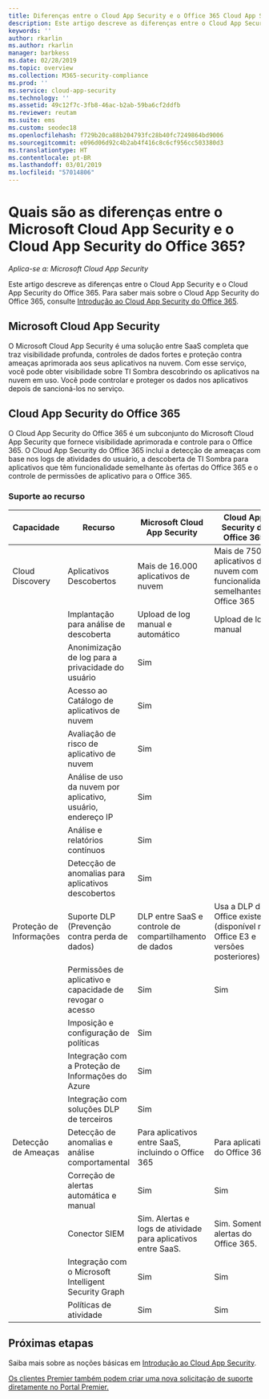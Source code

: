 ```yaml
---
title: Diferenças entre o Cloud App Security e o Office 365 Cloud App Security
description: Este artigo descreve as diferenças entre o Cloud App Security e o Cloud App Security do Office 365.
keywords: ''
author: rkarlin
ms.author: rkarlin
manager: barbkess
ms.date: 02/28/2019
ms.topic: overview
ms.collection: M365-security-compliance
ms.prod: ''
ms.service: cloud-app-security
ms.technology: ''
ms.assetid: 49c12f7c-3fb8-46ac-b2ab-59ba6cf2ddfb
ms.reviewer: reutam
ms.suite: ems
ms.custom: seodec18
ms.openlocfilehash: f729b20ca88b204793fc28b40fc7249864bd9006
ms.sourcegitcommit: e096d06d92c4b2ab4f416c8c6cf956cc503380d3
ms.translationtype: HT
ms.contentlocale: pt-BR
ms.lasthandoff: 03/01/2019
ms.locfileid: "57014806"
---
```

# <a name="what-are-the-differences-between-microsoft-cloud-app-security-and-office-365-cloud-app-security"></a>Quais são as diferenças entre o Microsoft Cloud App Security e o Cloud App Security do Office 365?

*Aplica-se a: Microsoft Cloud App Security*

Este artigo descreve as diferenças entre o Cloud App Security e o Cloud App Security do Office 365. Para saber mais sobre o Cloud App Security do Office 365, consulte [Introdução ao Cloud App Security do Office 365](https://support.office.com/article/Get-started-with-Advanced-Management-Security-d9ee4d67-f2b3-42b4-9c9e-c4529904990a).

## <a name="microsoft-cloud-app-security"></a>Microsoft Cloud App Security 

O Microsoft Cloud App Security é uma solução entre SaaS completa que traz visibilidade profunda, controles de dados fortes e proteção contra ameaças aprimorada aos seus aplicativos na nuvem. Com esse serviço, você pode obter visibilidade sobre TI Sombra descobrindo os aplicativos na nuvem em uso. Você pode controlar e proteger os dados nos aplicativos depois de sancioná-los no serviço.

## <a name="office-365-cloud-app-security"></a>Cloud App Security do Office 365

O Cloud App Security do Office 365 é um subconjunto do Microsoft Cloud App Security que fornece visibilidade aprimorada e controle para o Office 365. O Cloud App Security do Office 365 inclui a detecção de ameaças com base nos logs de atividades do usuário, a descoberta de TI Sombra para aplicativos que têm funcionalidade semelhante às ofertas do Office 365 e o controle de permissões de aplicativo para o Office 365.

### <a name="feature-support"></a>Suporte ao recurso

|Capacidade|Recurso|Microsoft Cloud App Security|Cloud App Security do Office 365|
|----|----|----|----|
|Cloud Discovery|Aplicativos Descobertos |Mais de 16.000 aplicativos de nuvem  |Mais de 750 aplicativos de nuvem com funcionalidades semelhantes ao Office 365|
||Implantação para análise de descoberta|Upload de log manual e automático|Upload de log manual|
||Anonimização de log para a privacidade do usuário|Sim||
||Acesso ao Catálogo de aplicativos de nuvem|Sim||
||Avaliação de risco de aplicativo de nuvem|Sim||
||Análise de uso da nuvem por aplicativo, usuário, endereço IP|Sim||
||Análise e relatórios contínuos|Sim||
||Detecção de anomalias para aplicativos descobertos|Sim||
|Proteção de Informações|Suporte DLP (Prevenção contra perda de dados)|DLP entre SaaS e controle de compartilhamento de dados|Usa a DLP do Office existente (disponível no Office E3 e versões posteriores)|
||Permissões de aplicativo e capacidade de revogar o acesso|Sim|Sim|
||Imposição e configuração de políticas|Sim||
||Integração com a Proteção de Informações do Azure |Sim||
||Integração com soluções DLP de terceiros|Sim||
|Detecção de Ameaças|Detecção de anomalias e análise comportamental|Para aplicativos entre SaaS, incluindo o Office 365|Para aplicativos do Office 365 |
||Correção de alertas automática e manual|Sim|Sim|
||Conector SIEM|Sim. Alertas e logs de atividade para aplicativos entre SaaS.|Sim. Somente alertas do Office 365.|
||Integração com o Microsoft Intelligent Security Graph|Sim|Sim|
||Políticas de atividade|Sim|Sim|



## <a name="next-steps"></a>Próximas etapas  

Saiba mais sobre as noções básicas em [Introdução ao Cloud App Security](getting-started-with-cloud-app-security.md).    

[Os clientes Premier também podem criar uma nova solicitação de suporte diretamente no Portal Premier.](https://premier.microsoft.com/)   
